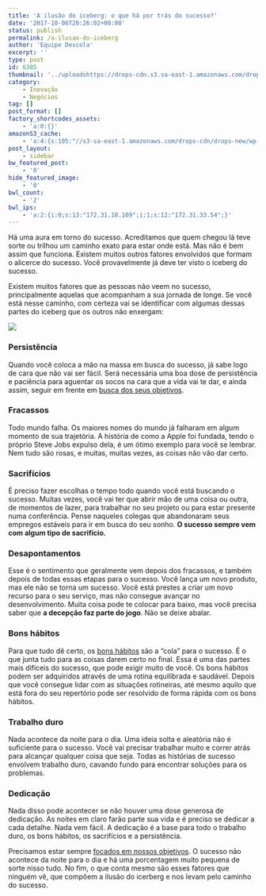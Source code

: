 ```yaml
---
title: 'A ilusão do iceberg: o que há por trás do sucesso?'
date: '2017-10-06T20:26:02+00:00'
status: publish
permalink: /a-ilusao-do-iceberg
author: 'Equipe Descola'
excerpt: ''
type: post
id: 6305
thumbnail: '../uploadshttps://drops-cdn.s3.sa-east-1.amazonaws.com/drops-new/wp-content/uploads/2017/10/06202331/iceberg-sucesso-150x150.png'
category:
    - Inovação
    - Negócios
tag: []
post_format: []
factory_shortcodes_assets:
    - 'a:0:{}'
amazonS3_cache:
    - 'a:4:{s:105:"//s3-sa-east-1.amazonaws.com/drops-cdn/drops-new/wp-content/uploads/2017/10/06182843/iceberg-illusion.jpg";i:6306;s:114:"//s3-sa-east-1.amazonaws.com/drops-cdn/drops-new/wp-content/uploads/2017/10/06182843/iceberg-illusion-920x1024.jpg";i:6306;s:67:"//descola.org/drops/wp-content/uploads/2017/10/iceberg-illusion.jpg";i:6306;s:76:"//descola.org/drops/wp-content/uploads/2017/10/iceberg-illusion-920x1024.jpg";i:6306;}'
post_layout:
    - sidebar
bw_featured_post:
    - '0'
hide_featured_image:
    - '0'
bwl_count:
    - '2'
bwl_ips:
    - 'a:2:{i:0;s:13:"172.31.18.109";i:1;s:12:"172.31.33.54";}'
---
```

Há uma aura em torno do sucesso. Acreditamos que quem chegou lá teve sorte ou trilhou um caminho exato para estar onde está. Mas não é bem assim que funciona. Existem muitos outros fatores envolvidos que formam o alicerce do sucesso. Você provavelmente já deve ter visto o iceberg do sucesso.

Existem muitos fatores que as pessoas não veem no sucesso, principalmente aquelas que acompanham a sua jornada de longe. Se você está nesse caminho, com certeza vai se identificar com algumas dessas partes do iceberg que os outros não enxergam:

![](https://descola.org/drops/wp-content/uploads/2017/10/iceberg-illusion-920x1024.jpg)

### Persistência

Quando você coloca a mão na massa em busca do sucesso, já sabe logo de cara que não vai ser fácil. Será necessária uma boa dose de persistência e paciência para aguentar os socos na cara que a vida vai te dar, e ainda assim, seguir em frente em [busca dos seus objetivos](https://descola.org/drops/criatividade-a-chave-para-se-reinventar-no-mercado/).

### Fracassos

Todo mundo falha. Os maiores nomes do mundo já falharam em algum momento de sua trajetória. A história de como a Apple foi fundada, tendo o próprio Steve Jobs expulso dela, é um ótimo exemplo para você se lembrar. Nem tudo são rosas, e muitas, muitas vezes, as coisas não vão dar certo.

### Sacrifícios

É preciso fazer escolhas o tempo todo quando você está buscando o sucesso. Muitas vezes, você vai ter que abrir mão de uma coisa ou outra, de momentos de lazer, para trabalhar no seu projeto ou para estar presente numa conferência. Pense naqueles colegas que abandonaram seus empregos estáveis para ir em busca do seu sonho. **O sucesso sempre vem com algum tipo de sacrifício.**

### Desapontamentos

Esse é o sentimento que geralmente vem depois dos fracassos, e também depois de todas essas etapas para o sucesso. Você lança um novo produto, mas ele não se torna um sucesso. Você está prestes a criar um novo recurso para o seu serviço, mas não consegue avançar no desenvolvimento. Muita coisa pode te colocar para baixo, mas você precisa saber que **a decepção faz parte do jogo**. Não se deixe abalar.

### Bons hábitos

Para que tudo dê certo, os [bons hábitos](https://descola.org/drops/descola-uma-dica-13/) são a “cola” para o sucesso. É o que junta tudo para as coisas darem certo no final. Essa é uma das partes mais difíceis do sucesso, que pode exigir muito de você. Os bons hábitos podem ser adquiridos através de uma rotina equilibrada e saudável. Depois que você consegue lidar com as situações rotineiras, até mesmo aquilo que está fora do seu repertório pode ser resolvido de forma rápida com os bons hábitos.

### Trabalho duro

Nada acontece da noite para o dia. Uma ideia solta e aleatória não é suficiente para o sucesso. Você vai precisar trabalhar muito e correr atrás para alcançar qualquer coisa que seja. Todas as histórias de sucesso envolvem trabalho duro, cavando fundo para encontrar soluções para os problemas.

### Dedicação

Nada disso pode acontecer se não houver uma dose generosa de dedicação. As noites em claro farão parte sua vida e é preciso se dedicar a cada detalhe. Nada vem fácil. A dedicação é a base para todo o trabalho duro, os bons hábitos, os sacrifícios e a persistência.

Precisamos estar sempre [focados em nossos objetivos](https://descola.org/drops/6-habitos-que-sao-combustiveis-para-a-inovacao/). O sucesso não acontece da noite para o dia e há uma porcentagem muito pequena de sorte nisso tudo. No fim, o que conta mesmo são esses fatores que ninguém vê, que compõem a ilusão do icerberg e nos levam pelo caminho do sucesso.